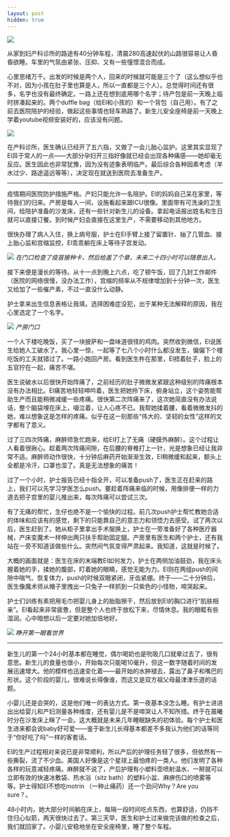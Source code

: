 ```yaml
---
layout: post
hidden: true
---
```


![](https://user-images.githubusercontent.com/7303373/131200615-8525eccf-8843-4b76-a948-7630a871f36d.png)

从家到妇产科诊所的路途有40分钟车程，清晨280高速起伏的山路很容易让人昏昏欲睡。车里的气氛由紧张、压抑、又有一些憧憬混合而成。

心里思绪万千。出发的时候是两个人，回来的时候就可能是三个了（这么想似乎也不对，因为小孩在肚子里也算是人，所以一直都是三个人）。总觉得时间还有很多，名字也没有最终确定。一路上还在想到底用哪个名字；待产包是前一天晚上临时拼凑起来的。两个duffle bag（给El和小孩的）和一个背包（自己用）。有了之前去医院陪护的经验，做起这些事情也轻车熟路了。新生儿安全座椅是前一天晚上学着youtube视频安装好的，应该没有问题。

![](https://user-images.githubusercontent.com/7303373/131184738-962b8614-d15d-4a9b-a402-56fa42307d48.jpeg)

在产科诊所，医生确认已经开了五六指，又做了一会儿胎心监护。这里其实显现了El异于常人的一点——大部分孕妇开三指好像就已经会出现各种痛感——她却毫无反应。医生因此也非常犹豫，因为没有迹象表明临产。最后综合各种因素考虑（羊水过少、路途遥远等等），决定现在就送到医院去准备生产。

* * *

疫情期间医院防护措施严格。产妇只能允许一名陪护。El的妈妈自己呆在家里，等待我们的归来。产房是每人一间，设施看起来跟ICU很像。里面带有可洗澡的卫生间，给陪护准备的沙发床，还有一些针对新生儿的设备。拿起电话报出姓名和生日就可以直接订餐。到时候产妇会直接在这里生产，不需要移动到其他地方。

很快办理了病人入住，换上病号服，护士在El手臂上接了留置针、抽了几管血、接上胎心监和宫缩监控，El乖乖躺在床上等待子宫发动。

![](https://user-images.githubusercontent.com/7303373/131191985-59dd5c28-5ef1-4dc3-a226-9e5c4f3800f4.jpeg)
*在门口检查了疫苗接种卡，然后给盖了个章，未来二十四小时可以随意出入。*

接下来便是漫长的等待。从十一点到晚上六点，吃了顿午饭，回了几封工作邮件（医院的网络很慢，没办法工作），宫缩的频率从不规律增加到十分钟一次，医生又给加了一些催产素，不过一直没什么动静。

护士拿来出生信息表格让我填。选择困难症没犯，出于某种无法解释的原因，我在心里选定了一个名字。

![](https://user-images.githubusercontent.com/7303373/131194425-d8a45ba7-70bf-4eb2-b4de-630e854c9755.jpeg)
*产房门口*

一个人下楼吃晚饭，买了一块披萨和一盘味道很怪的鸡肉。突然收到微信，El说医生给她人工破水了。我心里一惊，一起等了七八个小时什么都没发生，偏偏下个楼吃饭的工夫就错过了。一路小跑回产房。看到医生杵在那里，El捂着肚子，脸上的五官拧在一起，痛苦不堪。

医生说破水以后很快开始阵痛了，之前经历的肚子微微发紧跟这种级别的阵痛根本没有办法相比。El痛苦地轻轻呻吟着，医生把她拎下床，俯身站立，这个姿势能帮助生产而且能稍微减缓一些疼痛。很快第二次阵痛来了，这次她简直没有办法说话，整个脑袋埋在床上，啜泣着，让人心疼不已。我帮她揉着腰，看着微微发抖的她，难以想象这是怎样的疼痛。似乎在这一刻那些“伟大的、坚韧的女性”这样的文字都有了意义。

过了三四次阵痛，麻醉师急忙跑来，给El打上了无痛（硬膜外麻醉）。这个过程让人看着很揪心。趁着两次阵痛间隙，在后腰的脊椎打上一针，光是想象已经让我非常不适。麻醉师动作很快，十分钟后麻药开始渐渐生效，El稍微缓和起来，额头上全都是冷汗，口罩也湿了。真是无法想象的痛苦！

过了一个小时，护士报告已经十指全开，可以准备push了，医生正在赶来的路上，我们可以先学习学医怎么push。要趁着阵痛来临的时候，用像排便一样的力道去把子宫里的婴儿推出来，每次阵痛可以尝试三次。

有了无痛的帮忙，生仔也绝不是一个愉快的过程。前几次push护士帮忙教她合适的体味和应该有的感觉，剩下的只能靠自己的意志力和领悟力去感受。试了两次以后，医生赶到了。她从柜子里拿出手术服换上，护士在一旁准备好了各种医疗器械，产床变魔术一样伸出两只扶手帮助固定腿。产房里有医生和两个护士，还有我站在一旁不知道该做些什么。突然间气氛变得严肃起来。我知道，这就是时候了。

大概的画面就是：医生在床的末端教El如何发力，护士在两侧加油鼓劲，我在床头握着她的手，揉她的腹部，盯着她的眼睛，感觉无能为力。El则在两组push的间隙中喘气、恢复体力，push的时候双眼紧闭，牙齿紧绷。终于——二十分钟后，医生像魔术师从帽子里拽出一只兔子一样抓到一只紫色的小怪物，啼哭起来。

护士们训练有素把用毛巾把婴儿身上的胎脂擦干，然后放到El的胸口进行“肌肤相亲”。El看起来非常疲惫，但是整个人也终于放松下来，尽情休息。我的眼眶有些湿润。心中暗想以后一定要对她加倍地好。

![](https://user-images.githubusercontent.com/7303373/131194423-9aab7638-2886-4363-a7ae-50b14f9e32fc.jpeg)
*睁开第一眼看世界*

* * *

新生儿的第一个24小时基本都在睡觉，偶尔喝奶也是吮吸几口就晕过去了，很有意思。新生儿的食量也很小，开始每次只能喝10毫升，但这一数字随着时间的发展迅速增大。他的模样也迅速变化着——最开始的水肿褪去，露出了鼻子和嘴巴的形状。这个阶段的婴儿，很难说长得像谁，而这又是双方祖父母最津津乐道的话题。

小婴儿还是会哭的，这是他们唯一的表达方式。第一夜基本没怎么睡。有护士进进出出给婴儿和产妇测量各种维度，还有婴儿是不是啼哭让人不知所措。终于在晨曦时分在沙发床上眯了一会。这大概就是未来几年睡眠缺失的初体验。每个护士和医生进来都会说baby好可爱——鉴于新生儿长得基本都差不多我认为他们的话等同于“你好吃了吗”一样的客套话。

El的生产过程相对来说已是非常顺利，所以产后的护理任务轻了很多，但依然有一些撕裂，流了不少血。美国人好像是这个星球上最怕疼的一类人。他们发明了各种各样的玩意减轻疼痛。麻醉就不说了，产后护理有小塑料壶喷射温水、一掰就可以立即有效的快速冰敷袋、热水浴（sitz bath）的塑料小盆、麻痹伤口的喷雾等等。护士得知El不想吃motrin
（一种止痛药）还一个劲问Why？Are you sure？。

48小时内，她大部分时间躺在床上，每隔一段时间吃点东西，也算舒适，仍挡不住归心似箭，两天很快过去了。第三天早，医生和护士过来做完该做的检查之后，我们就回家了。小婴儿安稳地坐在安全座椅里，睡了整个车程。
